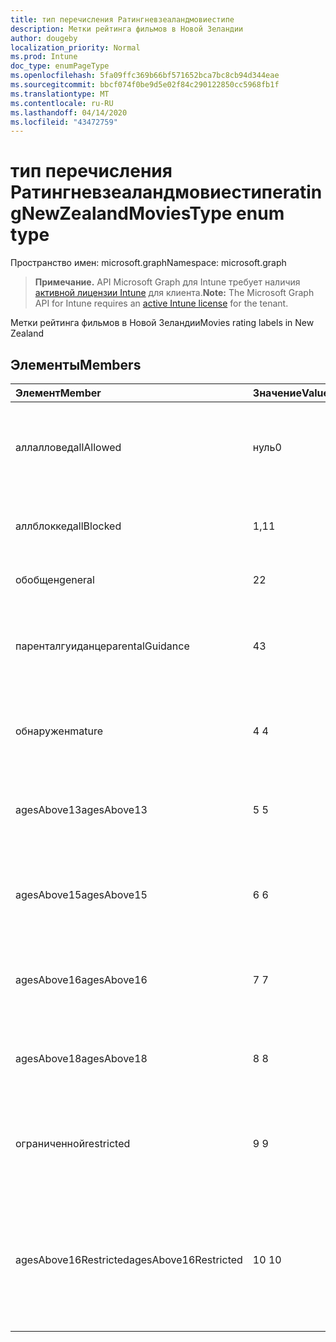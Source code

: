 ```yaml
---
title: тип перечисления Ратингневзеаландмовиестипе
description: Метки рейтинга фильмов в Новой Зеландии
author: dougeby
localization_priority: Normal
ms.prod: Intune
doc_type: enumPageType
ms.openlocfilehash: 5fa09ffc369b66bf571652bca7bc8cb94d344eae
ms.sourcegitcommit: bbcf074f0be9d5e02f84c290122850cc5968fb1f
ms.translationtype: MT
ms.contentlocale: ru-RU
ms.lasthandoff: 04/14/2020
ms.locfileid: "43472759"
---
```

# <a name="ratingnewzealandmoviestype-enum-type"></a><span data-ttu-id="c9959-103">тип перечисления Ратингневзеаландмовиестипе</span><span class="sxs-lookup"><span data-stu-id="c9959-103">ratingNewZealandMoviesType enum type</span></span>

<span data-ttu-id="c9959-104">Пространство имен: microsoft.graph</span><span class="sxs-lookup"><span data-stu-id="c9959-104">Namespace: microsoft.graph</span></span>

> <span data-ttu-id="c9959-105">**Примечание.** API Microsoft Graph для Intune требует наличия [активной лицензии Intune](https://go.microsoft.com/fwlink/?linkid=839381) для клиента.</span><span class="sxs-lookup"><span data-stu-id="c9959-105">**Note:** The Microsoft Graph API for Intune requires an [active Intune license](https://go.microsoft.com/fwlink/?linkid=839381) for the tenant.</span></span>

<span data-ttu-id="c9959-106">Метки рейтинга фильмов в Новой Зеландии</span><span class="sxs-lookup"><span data-stu-id="c9959-106">Movies rating labels in New Zealand</span></span>

## <a name="members"></a><span data-ttu-id="c9959-107">Элементы</span><span class="sxs-lookup"><span data-stu-id="c9959-107">Members</span></span>
|<span data-ttu-id="c9959-108">Элемент</span><span class="sxs-lookup"><span data-stu-id="c9959-108">Member</span></span>|<span data-ttu-id="c9959-109">Значение</span><span class="sxs-lookup"><span data-stu-id="c9959-109">Value</span></span>|<span data-ttu-id="c9959-110">Описание</span><span class="sxs-lookup"><span data-stu-id="c9959-110">Description</span></span>|
|:---|:---|:---|
|<span data-ttu-id="c9959-111">аллалловед</span><span class="sxs-lookup"><span data-stu-id="c9959-111">allAllowed</span></span>|<span data-ttu-id="c9959-112">нуль</span><span class="sxs-lookup"><span data-stu-id="c9959-112">0</span></span>|<span data-ttu-id="c9959-113">Значение по умолчанию, разрешить все содержимое фильмов</span><span class="sxs-lookup"><span data-stu-id="c9959-113">Default value, allow all movies content</span></span>|
|<span data-ttu-id="c9959-114">аллблоккед</span><span class="sxs-lookup"><span data-stu-id="c9959-114">allBlocked</span></span>|<span data-ttu-id="c9959-115">1,1</span><span class="sxs-lookup"><span data-stu-id="c9959-115">1</span></span>|<span data-ttu-id="c9959-116">Не разрешать никакие видеоролики</span><span class="sxs-lookup"><span data-stu-id="c9959-116">Do not allow any movies content</span></span>|
|<span data-ttu-id="c9959-117">обобщен</span><span class="sxs-lookup"><span data-stu-id="c9959-117">general</span></span>|<span data-ttu-id="c9959-118">2</span><span class="sxs-lookup"><span data-stu-id="c9959-118">2</span></span>|<span data-ttu-id="c9959-119">Подходит для общей аудитории</span><span class="sxs-lookup"><span data-stu-id="c9959-119">Suitable for general audience</span></span>|
|<span data-ttu-id="c9959-120">паренталгуиданце</span><span class="sxs-lookup"><span data-stu-id="c9959-120">parentalGuidance</span></span>|<span data-ttu-id="c9959-121">4</span><span class="sxs-lookup"><span data-stu-id="c9959-121">3</span></span>|<span data-ttu-id="c9959-122">Классификация PG рекомендует родительские рекомендации</span><span class="sxs-lookup"><span data-stu-id="c9959-122">The PG classification recommends parental guidance</span></span>|
|<span data-ttu-id="c9959-123">обнаружен</span><span class="sxs-lookup"><span data-stu-id="c9959-123">mature</span></span>|<span data-ttu-id="c9959-124">4 </span><span class="sxs-lookup"><span data-stu-id="c9959-124">4</span></span>|<span data-ttu-id="c9959-125">Классификация M подходит для зрелых аудиторий</span><span class="sxs-lookup"><span data-stu-id="c9959-125">The M classification is suitable for mature audience</span></span>|
|<span data-ttu-id="c9959-126">agesAbove13</span><span class="sxs-lookup"><span data-stu-id="c9959-126">agesAbove13</span></span>|<span data-ttu-id="c9959-127">5 </span><span class="sxs-lookup"><span data-stu-id="c9959-127">5</span></span>|<span data-ttu-id="c9959-128">Классификация R13 ограничена лицами из 13 лет и выше</span><span class="sxs-lookup"><span data-stu-id="c9959-128">The R13 classification is restricted to persons 13 years and over</span></span>|
|<span data-ttu-id="c9959-129">agesAbove15</span><span class="sxs-lookup"><span data-stu-id="c9959-129">agesAbove15</span></span>|<span data-ttu-id="c9959-130">6 </span><span class="sxs-lookup"><span data-stu-id="c9959-130">6</span></span>|<span data-ttu-id="c9959-131">Классификация R15 ограничена лицами, состоящего из 15 лет и более</span><span class="sxs-lookup"><span data-stu-id="c9959-131">The R15 classification is restricted to persons 15 years and over</span></span>|
|<span data-ttu-id="c9959-132">agesAbove16</span><span class="sxs-lookup"><span data-stu-id="c9959-132">agesAbove16</span></span>|<span data-ttu-id="c9959-133">7 </span><span class="sxs-lookup"><span data-stu-id="c9959-133">7</span></span>|<span data-ttu-id="c9959-134">Классификация R16 ограничена для лиц, 16 лет и более</span><span class="sxs-lookup"><span data-stu-id="c9959-134">The R16 classification is restricted to persons 16 years and over</span></span>|
|<span data-ttu-id="c9959-135">agesAbove18</span><span class="sxs-lookup"><span data-stu-id="c9959-135">agesAbove18</span></span>|<span data-ttu-id="c9959-136">8 </span><span class="sxs-lookup"><span data-stu-id="c9959-136">8</span></span>|<span data-ttu-id="c9959-137">Классификация R18 ограничена лицами 18 лет и более</span><span class="sxs-lookup"><span data-stu-id="c9959-137">The R18 classification is restricted to persons 18 years and over</span></span>|
|<span data-ttu-id="c9959-138">ограниченной</span><span class="sxs-lookup"><span data-stu-id="c9959-138">restricted</span></span>|<span data-ttu-id="c9959-139">9 </span><span class="sxs-lookup"><span data-stu-id="c9959-139">9</span></span>|<span data-ttu-id="c9959-140">Классификация R ограничена определенными аудиториями</span><span class="sxs-lookup"><span data-stu-id="c9959-140">The R classification is restricted to a certain audience</span></span>|
|<span data-ttu-id="c9959-141">agesAbove16Restricted</span><span class="sxs-lookup"><span data-stu-id="c9959-141">agesAbove16Restricted</span></span>|<span data-ttu-id="c9959-142">10 </span><span class="sxs-lookup"><span data-stu-id="c9959-142">10</span></span>|<span data-ttu-id="c9959-143">Для классификации RP16 требуются средства просмотра в 16 сопровождаемых родителем или взрослым</span><span class="sxs-lookup"><span data-stu-id="c9959-143">The RP16 classification requires viewers under 16 accompanied by a parent or an adult</span></span>|







